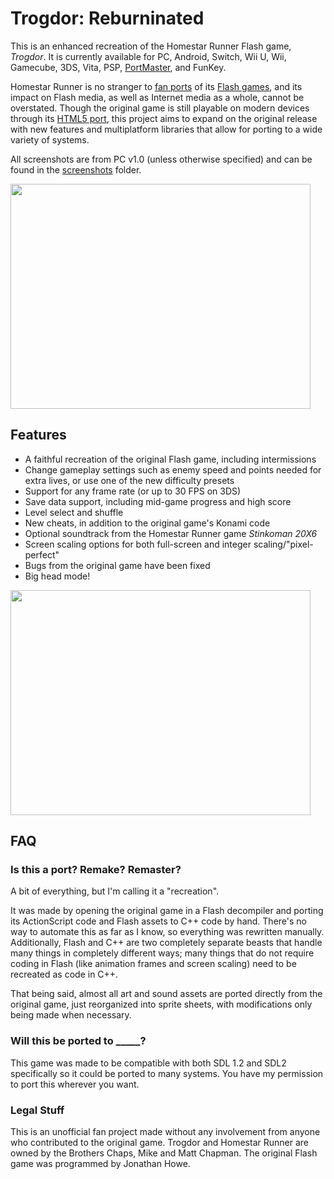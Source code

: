 # Trogdor: Reburninated
This is an enhanced recreation of the Homestar Runner Flash game, _Trogdor_. It is currently available for PC, Android, Switch, Wii U, Wii, Gamecube, 3DS, Vita, PSP, [PortMaster](https://portmaster.games/detail.html?name=trogdorrb), and FunKey.

Homestar Runner is no stranger to [fan ports](https://www.mrphlip.com/ds/pop_tire/) of its [Flash games](https://www.mrphlip.com/ds/secret/), and its impact on Flash media, as well as Internet media as a whole, cannot be overstated. Though the original game is still playable on modern devices through its [HTML5 port](https://old.homestarrunner.com/trogdor-canvas/index.html), this project aims to expand on the original release with new features and multiplatform libraries that allow for porting to a wide variety of systems.

All screenshots are from PC v1.0 (unless otherwise specified) and can be found in the [screenshots](https://github.com/Mode8fx/Trogdor-Reburninated/tree/main/screenshots) folder.

<img src="https://github.com/Mode8fx/Trogdor-Reburninated/blob/main/screenshots/gameplay_v1.0.png?raw=true" width="480" height="360"/>

## Features
- A faithful recreation of the original Flash game, including intermissions
- Change gameplay settings such as enemy speed and points needed for extra lives, or use one of the new difficulty presets
- Support for any frame rate (or up to 30 FPS on 3DS)
- Save data support, including mid-game progress and high score
- Level select and shuffle
- New cheats, in addition to the original game's Konami code
- Optional soundtrack from the Homestar Runner game *Stinkoman 20X6*
- Screen scaling options for both full-screen and integer scaling/"pixel-perfect"
- Bugs from the original game have been fixed
- Big head mode!

<img src="https://github.com/Mode8fx/Trogdor-Reburninated/blob/main/screenshots/options_v1.0.png?raw=true" width="480" height="360"/>

## FAQ
### Is this a port? Remake? Remaster?
A bit of everything, but I'm calling it a "recreation".

It was made by opening the original game in a Flash decompiler and porting its ActionScript code and Flash assets to C++ code by hand. There's no way to automate this as far as I know, so everything was rewritten manually. Additionally, Flash and C++ are two completely separate beasts that handle many things in completely different ways; many things that do not require coding in Flash (like animation frames and screen scaling) need to be recreated as code in C++.

That being said, almost all art and sound assets are ported directly from the original game, just reorganized into sprite sheets, with modifications only being made when necessary.

### Will this be ported to \_\_\_\_\_?
This game was made to be compatible with both SDL 1.2 and SDL2 specifically so it could be ported to many systems. You have my permission to port this wherever you want.

### Legal Stuff
This is an unofficial fan project made without any involvement from anyone who contributed to the original game. Trogdor and Homestar Runner are owned by the Brothers Chaps, Mike and Matt Chapman. The original Flash game was programmed by Jonathan Howe.
